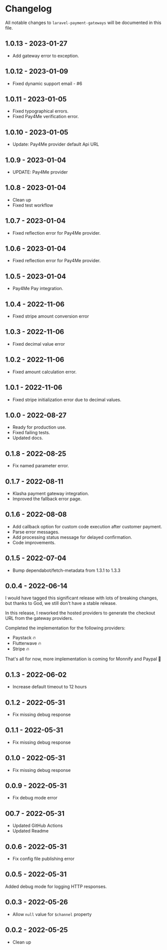 # Changelog

All notable changes to `laravel-payment-gateways` will be documented in this file.

## 1.0.13 - 2023-01-27

- Add gateway error to exception.

## 1.0.12 - 2023-01-09

- Fixed dynamic support email - #6

## 1.0.11 - 2023-01-05

- Fixed typographical errors.
- Fixed Pay4Me verification error.

## 1.0.10 - 2023-01-05

- Update: Pay4Me provider default Api URL

## 1.0.9 - 2023-01-04

- UPDATE: Pay4Me provider

## 1.0.8 - 2023-01-04

- Clean up
- Fixed test workflow

## 1.0.7 - 2023-01-04

- Fixed reflection error for Pay4Me provider.

## 1.0.6 - 2023-01-04

- Fixed reflection error for Pay4Me provider.

## 1.0.5 - 2023-01-04

- Pay4Me Pay integration.

## 1.0.4 - 2022-11-06

- Fixed stripe amount conversion error

## 1.0.3 - 2022-11-06

- Fixed decimal value error

## 1.0.2 - 2022-11-06

- Fixed amount calculation error.

## 1.0.1 - 2022-11-06

- Fixed stripe initialization error due to decimal values.

## 1.0.0 - 2022-08-27

- Ready for production use.
- Fixed failing tests.
- Updated docs.

## 0.1.8 - 2022-08-25

- Fix named parameter error.

## 0.1.7 - 2022-08-11

- Klasha payment gateway integration.
- Improved the fallback error page.

## 0.1.6 - 2022-08-08

- Add callback option for custom code execution after customer payment.
- Parse error messages.
- Add processing status message for delayed confirmation.
- Code improvements.

## 0.1.5 - 2022-07-04

- Bump dependabot/fetch-metadata from 1.3.1 to 1.3.3

## 0.0.4 - 2022-06-14

I would have tagged this significant release with lots of breaking changes, but thanks to God, we still don't have a stable release.

In this release, I reworked the hosted providers to generate the checkout URL from the gateway providers.

Completed the implementation for the following providers:

- Paystack 🔥
- Flutterwave 🔥
- Stripe 🔥

That's all for now, more implementation is coming for Monnify and Paypal 🚀

## 0.1.3 - 2022-06-02

- Increase default timeout to 12 hours

## 0.1.2 - 2022-05-31

- Fix missing debug response

## 0.1.1 - 2022-05-31

- Fix missing debug response

## 0.1.0 - 2022-05-31

- Fix missing debug response

## 0.0.9 - 2022-05-31

- Fix debug mode error

## 00.7 - 2022-05-31

- Updated GitHub Actions
- Updated Readme

## 0.0.6 - 2022-05-31

- Fix config file publishing error

## 0.0.5 - 2022-05-31

Added debug mode for logging HTTP responses.

## 0.0.3 - 2022-05-26

- Allow `null` value for `$channel` property

## 0.0.2 - 2022-05-25

- Clean up
